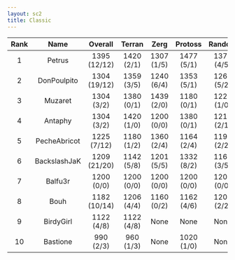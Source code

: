 ```yaml
---
layout: sc2
title: Classic
---
```

| Rank | Name         | Overall      | Terran     | Zerg       | Protoss    | Random     |
|:----:|:------------:|:------------:|:----------:|:----------:|:----------:|:----------:|
| 1    | Petrus       | 1395 (12/12) | 1420 (2/1) | 1307 (1/5) | 1477 (5/1) | 1379 (4/5) |
| 2    | DonPoulpito  | 1304 (19/12) | 1359 (3/5) | 1240 (6/4) | 1353 (5/1) | 1265 (5/2) |
| 3    | Muzaret      | 1304 (3/2)   | 1380 (0/1) | 1439 (2/0) | 1180 (0/1) | 1220 (1/0) |
| 4    | Antaphy      | 1304 (3/2)   | 1420 (1/0) | 1200 (0/0) | 1380 (0/1) | 1219 (2/1) |
| 5    | PecheAbricot | 1225 (7/12)  | 1180 (1/2) | 1360 (2/4) | 1164 (2/4) | 1199 (2/2) |
| 6    | BackslashJaK | 1209 (21/20) | 1142 (5/8) | 1201 (5/5) | 1332 (8/2) | 1164 (3/5) |
| 7    | Balfu3r      | 1200 (0/0)   | 1200 (0/0) | 1200 (0/0) | 1200 (0/0) | 1200 (0/0) |
| 8    | Bouh         | 1182 (10/14) | 1206 (4/4) | 1160 (0/2) | 1162 (4/6) | 1200 (2/2) |
| 9    | BirdyGirl    | 1122 (4/8)   | 1122 (4/8) |None        |None        |None        |
| 10   | Bastione     | 990 (2/3)    | 960 (1/3)  |None        | 1020 (1/0) |None        |
